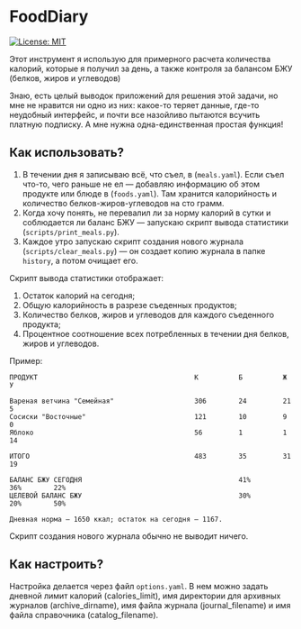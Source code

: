 # FoodDiary

[![License: MIT](https://img.shields.io/badge/License-MIT-yellow.svg)](https://opensource.org/licenses/MIT)

Этот инструмент я использую для примерного расчета количества калорий, которые я получил за день, а также контроля за балансом БЖУ (белков, жиров и углеводов)

Знаю, есть целый выводок приложений для решения этой задачи, но мне не нравится ни одно из них: какое-то теряет данные, где-то неудобный интерфейс, и почти все назойливо пытаются всучить платную подписку. А мне нужна одна-единственная простая функция!

## Как использовать? 

1. В течении дня я записываю всё, что съел, в (`meals.yaml`). Если съел что-то, чего раньше не ел — добавляю информацию об этом продукте или блюде в (`foods.yaml`). Там хранится калорийность и количество белков-жиров-углеводов на сто грамм.
2. Когда хочу понять, не перевалил ли за норму калорий в сутки и соблюдается ли баланс БЖУ — запускаю скрипт вывода статистики (`scripts/print_meals.py`). 
3. Каждое утро запускаю скрипт создания нового журнала (`scripts/clear_meals.py`) — он создает копию журнала в папке `history`, а потом очищает его.

Скрипт вывода статистики отображает:

1. Остаток калорий на сегодня;
2. Общую калорийность в разрезе съеденных продуктов;
3. Количество белков, жиров и углеводов для каждого съеденного продукта;
4. Процентное соотношение всех потребленных в течении дня белков, жиров и углеводов.

Пример:

```
ПРОДУКТ                                       К          Б          Ж          У         

Вареная ветчина "Семейная"                    306        24         21         5         
Сосиски "Восточные"                           121        10         9          0         
Яблоко                                        56         1          1          14        

ИТОГО                                         483        35         31         19        

БАЛАНС БЖУ СЕГОДНЯ                                       41%        36%        22%       
ЦЕЛЕВОЙ БАЛАНС БЖУ                                       30%        20%        50%       

Дневная норма — 1650 ккал; остаток на сегодня — 1167.
```

Скрипт создания нового журнала обычно не выводит ничего.

## Как настроить? 

Настройка делается через файл `options.yaml`. В нем можно задать дневной лимит калорий (calories_limit), имя директории для архивных журналов (archive_dirname), имя файла журнала (journal_filename) и имя файла справочника (catalog_filename).